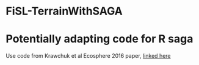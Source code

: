 # FiSL-TerrainWithSAGA

# Potentially adapting code for R saga

Use code from Krawchuk et al Ecosphere 2016 paper, [linked here](https://www.sciencebase.gov/catalog/item/53db9ca0e4b0fba533faf4be)
